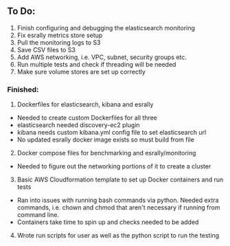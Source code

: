 ## To Do:

1. Finish configuring and debugging the elasticsearch monitoring
2. Fix esrally metrics store setup
3. Pull the monitoring logs to S3
4. Save CSV files to S3
5. Add AWS networking, i.e. VPC, subnet, security groups etc. 
6. Run multiple tests and check if threading will be needed
7. Make sure volume stores are set up correctly 

### Finished: 

1. Dockerfiles for elasticsearch, kibana and esrally
  - Needed to create custom Dockerfiles for all three
  - elasticsearch needed discovery-ec2 plugin
  - kibana needs custom kibana.yml config file to set elasticsearch url
  - No updated esrally docker image exists so must build from file
2. Docker compose files for benchmarking and esrally/monitoring 
  - Needed to figure out the networking portions of it to create a cluster
3. Basic AWS Cloudformation template to set up Docker containers and run tests
  - Ran into issues with running bash commands via python. Needed extra commands, i.e.
  chown and chmod that aren't necessary if running from command line.
  - Containers take time to spin up and checks needed to be added
4. Wrote run scripts for user as well as the python script to run the testing
